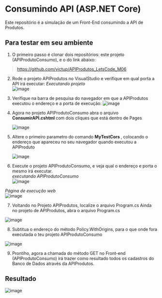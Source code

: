 # Consumindo API (ASP.NET Core)

Este repositório é a simulação de um Front-End consumindo a API de Produtos.

## Para testar em seu ambiente 
1. O primeiro passo é clonar dois repositórios: este projeto (APIProdutoConsumo), e o do link abaixo: 

>  https://github.com/victup/APIProdutos_LetsCode_M06

2. Rode o projeto APIProdutos no VisualStudio e verifique em qual porta a API irá executar:
    <i> Executando projeto </i><br>
    ![image](https://user-images.githubusercontent.com/38474570/189462962-124ecfd8-5c30-43cd-aa19-85fe8dadc822.png) 


3. Verifique na barra de pesquisa do navegador em que a APIProdutos executou o endereço e a porta de execução:
    ![image](https://user-images.githubusercontent.com/38474570/189463021-4a3b535a-7782-4e4c-bca9-93fd9bbc9b4e.png)<br>

4. Agora no projeto APIProdutoConsumo abra o arquivo <b> ConsumirAPI.cshtml </b> com dois cliques que está dentro de Pages

    ![image](https://user-images.githubusercontent.com/38474570/189463303-4eb59a8c-c6f7-49cf-935a-65a48ce37bdc.png)

5. Altere o primeiro parametro do comando <b>MyTestCors </b>, colocando o endereço que apareceu no seu navegador quando executou a APIProduto

    ![image](https://user-images.githubusercontent.com/38474570/189463326-a5298b77-063e-4cf6-96c7-5dff06c32141.png)


6. Execute o projeto APIProdutoConsumo, e veja qual o endereço e porta o mesmo irá executar. <br>
<i> executando APIProdutoConsumo </i><br>
   ![image](https://user-images.githubusercontent.com/38474570/189463440-3d133319-57ff-480c-a0b4-1ab4f8392385.png) 


<i> Página de execução web</i> <br>
   ![image](https://user-images.githubusercontent.com/38474570/189463408-8425a383-18b0-48d5-b219-4f439943ae7b.png)

7. Voltando no Projeto APIProdutos, localize o arquivo Program.cs
Ainda no projeto de APIProdutos, abra o arquivo Program.cs

  ![image](https://user-images.githubusercontent.com/38474570/189463066-b96b40db-ff77-4f16-8d26-eeced8ac0e16.png)

8. Subtitua o endereço do método Policy.WithOrigins, para o que onde fora executada o teu projeto APIProdutoConsumo

![image](https://user-images.githubusercontent.com/38474570/189463694-868dc694-9b08-44a6-8a43-66ad6764abd9.png)

9. Prontiho, agora a chamada do método GET no Front-end (APIProdutoConsumo) irá trazer como resultado todos os cadastros do Banco de Dados através da APIProdutos.

## Resultado

![image](https://user-images.githubusercontent.com/38474570/189463794-afb4274f-ec15-4594-a75f-01408cb29b40.png)


